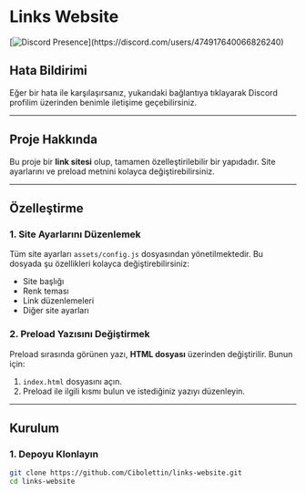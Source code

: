# Links Website

 [![Discord Presence](https://lanyard-profile-readme.vercel.app/api/474917640066826240?theme=light&bg=809ecf&animated=false&hideDiscrim=true&borderRadius=30px&idleMessage=Probably%20doing%20something%20else...)](https://discord.com/users/474917640066826240)

## Hata Bildirimi
Eğer bir hata ile karşılaşırsanız, yukarıdaki bağlantıya tıklayarak Discord profilim üzerinden benimle iletişime geçebilirsiniz.  

---

## Proje Hakkında
Bu proje bir **link sitesi** olup, tamamen özelleştirilebilir bir yapıdadır. Site ayarlarını ve preload metnini kolayca değiştirebilirsiniz.

---

## Özelleştirme

### 1. Site Ayarlarını Düzenlemek
Tüm site ayarları `assets/config.js` dosyasından yönetilmektedir. Bu dosyada şu özellikleri kolayca değiştirebilirsiniz:
- Site başlığı
- Renk teması
- Link düzenlemeleri
- Diğer site ayarları

### 2. Preload Yazısını Değiştirmek
Preload sırasında görünen yazı, **HTML dosyası** üzerinden değiştirilir. Bunun için:
1. `index.html` dosyasını açın.
2. Preload ile ilgili kısmı bulun ve istediğiniz yazıyı düzenleyin.

---

## Kurulum

### 1. Depoyu Klonlayın
```bash
git clone https://github.com/Cibolettin/links-website.git
cd links-website

